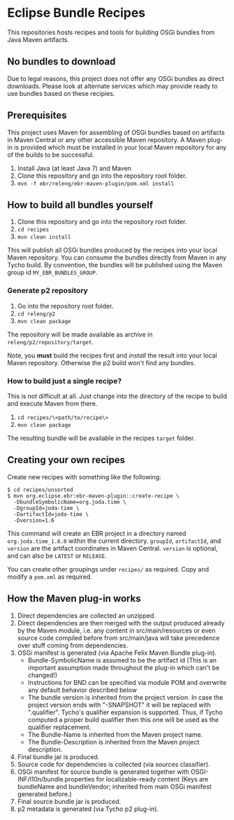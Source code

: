 Eclipse Bundle Recipes
======================

This repositories hosts recipes and tools for building OSGi bundles from Java Maven artifacts.



No bundles to download
----------------------

Due to legal reasons, this project does not offer any OSGi bundles as direct downloads. Please
look at alternate services which may provide ready to use bundles based on these recipies.



Prerequisites
-------------

This project uses Maven for assembling of OSGi bundles based on artifacts in Maven Central or
any other accessible Maven repository. A Maven plug-in is provided which must be installed
in your local Maven repository for any of the builds to be successful.

1. Install Java (at least Java 7) and Maven
2. Clone this repository and go into the repository root folder.
3. `mvn -f ebr/releng/ebr-maven-plugin/pom.xml install`



How to build all bundles yourself
---------------------------------

1. Clone this repository and go into the repository root folder.
2. `cd recipes`
3. `mvn clean install`

This will publish all OSGi bundles produced by the recipes into your local Maven repository. You can consume
the bundles directly from Maven in any Tycho build. By convention, the bundles will be published using the
Maven group id `MY_EBR_BUNDLES_GROUP`.


### Generate p2 repository

1. Go into the repository root folder.
2. `cd releng/p2`
3. `mvn clean package`

The repository will be made available as archive in `releng/p2/repository/target`.

Note, you **must** build the recipes first and *install* the result into your local Maven repository. Otherwise
the p2 build won't find any bundles.


### How to build just a single recipe?

This is not difficult at all. Just change into the directory of the recipe to build and execute Maven from there.

1. `cd recipes/\<path/to/recipe\>`
2. `mvn clean package`

The resulting bundle will be available in the recipes `target` folder.


Creating your own recipes
-------------------------

Create new recipes with something like the following:

    $ cd recipes/unsorted
    $ mvn org.eclipse.ebr:ebr-maven-plugin::create-recipe \
      -DbundleSymbolicName=org.joda.time \
      -DgroupId=joda-time \
      -DartifactId=joda-time \
      -Dversion=1.6

This command will create an EBR project in a directory named
`org.joda.time_1.6.0` within the current directory.  `groupId`,
`artifactId`, and `version` are the artifact coordinates in Maven
Central.  `version` is optional, and can also be `LATEST` or
`RELEASE`.

You can create other groupings under `recipes/` as required.  Copy
and modify a `pom.xml` as required.



How the Maven plug-in works
---------------------------
 1. Direct dependencies are collected an unzipped.
 2. Direct dependencies are then merged with the output produced
    already by the Maven module, i.e. any content in src/main/resources
    or even source code compiled before from src/main/java will take
    precedence over stuff coming from dependencies.
 3. OSGi manifest is generated (via Apache Felix Maven Bundle plug-in).
      - Bundle-SymbolicName is assumed to be the artifact id
        (This is an important assumption made throughout the plug-in
        which can't be changed!)
      - Instructions for BND can be specified via module POM and
        overwrite any default behavior described below
      - The bundle version is inherited from the project version. In
        case the project version ends with "-SNAPSHOT" it will be
        replaced with ".qualifier". Tycho's qualifier expansion is
        supported. Thus, if Tycho computed a proper build qualifier
        then this one will be used as the qualifier replacement.
      - The Bundle-Name is inherited from the Maven project name.
      - The Bundle-Description is inherited from the Maven project
        description.
 4. Final bundle jar is produced.
 5. Source code for dependencies is collected (via sources classifier).
 6. OSGi manifest for source bundle is generated together with
    OSGI-INF/l10n/bundle.properties for localizable-ready content
    (Keys are bundleName and bundleVendor; inherited from main OSGi
    manifest generated before.)
 7. Final source bundle jar is produced.
 8. p2 metadata is generated (via Tycho p2 plug-in).

